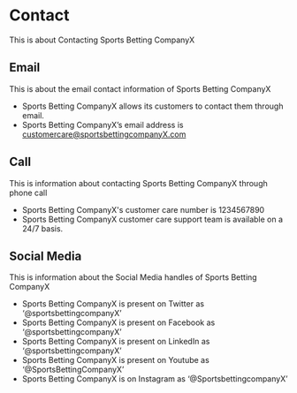 # Contact

This is about Contacting Sports Betting CompanyX

## Email

This is about the email contact information of Sports Betting CompanyX

- Sports Betting CompanyX allows its customers to contact them through email.
- Sports Betting CompanyX’s email address is customercare@sportsbettingcompanyX.com

## Call

This is information about contacting Sports Betting CompanyX through phone call

- Sports Betting CompanyX's customer care number is 1234567890
- Sports Betting CompanyX customer care support team is available on a 24/7 basis.

## Social Media

This  is information about the Social Media handles of Sports Betting CompanyX

- Sports Betting CompanyX is present on Twitter as ‘@sportsbettingcompanyX’
- Sports Betting CompanyX is present on Facebook as ‘@sportsbettingcompanyX’
- Sports Betting CompanyX is present on LinkedIn as ‘@sportsbettingcompanyX’
- Sports Betting CompanyX is present on Youtube as ‘@SportsBettingCompanyX’
- Sports Betting CompanyX is on Instagram as ‘@SportsbettingcompanyX’